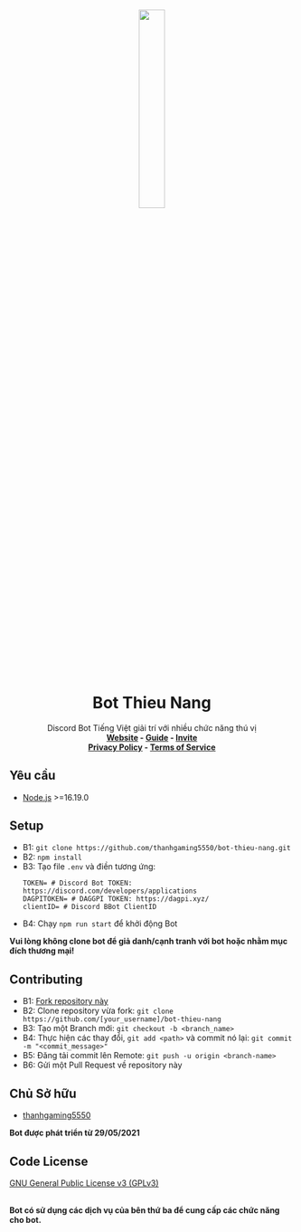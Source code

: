 <h3 align="center">
<img height=30% width=30% src="https://user-images.githubusercontent.com/62001770/210061220-b0fe32ab-9cc0-4f2d-92a7-4dec31c25cf1.png"></img>
</h3>
<h1 align="center">Bot Thieu Nang</h1>
<p align="center">Discord Bot Tiếng Việt giải trí với nhiều chức năng thú vị
<br>
<b><a href="https://botthieunang.blogspot.com/">Website</a> - <a href="https://thanhgaming5550.gitbook.io/bot-thieu-nang-guide/">Guide</a> - <a href="https://top.gg/bot/848103224854315018/invite">Invite</a></b>
<br>
<b><a href="https://github.com/thanhgaming5550/bot-thieu-nang/blob/PRIVACY.md">Privacy Policy</a> - <a href="https://github.com/thanhgaming5550/bot-thieu-nang/blob/main/SERVICE.md">Terms of Service</a></b>
</p>

## Yêu cầu
- <a href="https://nodejs.dev/en/download/">Node.js</a> >=16.19.0
## Setup
- B1: ```git clone https://github.com/thanhgaming5550/bot-thieu-nang.git ```
- B2: ```npm install```
- B3: Tạo file `.env` và điền tương ứng: 
    ```env
    TOKEN= # Discord Bot TOKEN: https://discord.com/developers/applications
    DAGPITOKEN= # DAGGPI TOKEN: https://dagpi.xyz/
    clientID= # Discord BBot ClientID
    ```
- B4: Chạy `npm run start` để khởi động Bot

**Vui lòng không clone bot để giả danh/cạnh tranh với bot hoặc nhằm mục đích thương mại!**

## Contributing
- B1: [Fork repository này](https://github.com/thanhgaming5550/bot-thieu-nang/fork)
- B2: Clone repository vừa fork: `git clone https://github.com/[your_username]/bot-thieu-nang`
- B3: Tạo một Branch mới: `git checkout -b <branch_name>`
- B4: Thực hiện các thay đổi, `git add <path>` và commit nó lại: `git commit -m "<commit_message>"`
- B5: Đăng tải commit lên Remote: `git push -u origin <branch-name>`
- B6: Gửi một Pull Request về repository này

## Chủ Sở hữu
- [thanhgaming5550](https://github.com/thanhgaming5550)

**Bot được phát triển từ 29/05/2021**

## Code License
[GNU General Public License v3 (GPLv3)](https://github.com/thanhgaming5550/bot-thieu-nang/blob/main/LICENSE)
<br><br>

**Bot có sử dụng các dịch vụ của bên thứ ba để cung cấp các chức năng cho bot.**